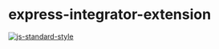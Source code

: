 # express-integrator-extension
[![js-standard-style](https://img.shields.io/badge/code%20style-standard-brightgreen.svg)](http://standardjs.com/)
